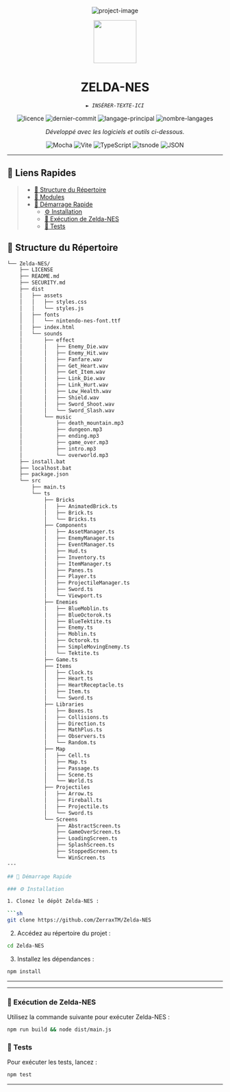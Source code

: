 <p align="center"><img src="https://socialify.git.ci/ZerraxTM/Zelda-NES/image?description=1&amp;font=Jost&amp;forks=1&amp;issues=1&amp;language=1&amp;name=1&amp;owner=1&amp;pattern=Circuit%20Board&amp;pulls=1&amp;stargazers=1&amp;theme=Dark" alt="project-image"></p>

<p align="center">
  <img src="https://img.icons8.com/external-tal-revivo-regular-tal-revivo/96/external-readme-is-a-easy-to-build-a-developer-hub-that-adapts-to-the-user-logo-regular-tal-revivo.png" width="100" />
</p>
<p align="center">
    <h1 align="center">ZELDA-NES</h1>
</p>
<p align="center">
    <em><code>► INSÉRER-TEXTE-ICI</code></em>
</p>
<p align="center">
	<img src="https://img.shields.io/github/license/ZerraxTM/Zelda-NES?style=flat&color=0080ff" alt="licence">
	<img src="https://img.shields.io/github/last-commit/ZerraxTM/Zelda-NES?style=flat&logo=git&logoColor=white&color=0080ff" alt="dernier-commit">
	<img src="https://img.shields.io/github/languages/top/ZerraxTM/Zelda-NES?style=flat&color=0080ff" alt="langage-principal">
	<img src="https://img.shields.io/github/languages/count/ZerraxTM/Zelda-NES?style=flat&color=0080ff" alt="nombre-langages">
<p>
<p align="center">
		<em>Développé avec les logiciels et outils ci-dessous.</em>
</p>
<p align="center">
	<img src="https://img.shields.io/badge/Mocha-8D6748.svg?style=flat&logo=Mocha&logoColor=white" alt="Mocha">
	<img src="https://img.shields.io/badge/Vite-646CFF.svg?style=flat&logo=Vite&logoColor=white" alt="Vite">
	<img src="https://img.shields.io/badge/TypeScript-3178C6.svg?style=flat&logo=TypeScript&logoColor=white" alt="TypeScript">
	<img src="https://img.shields.io/badge/tsnode-3178C6.svg?style=flat&logo=ts-node&logoColor=white" alt="tsnode">
	<img src="https://img.shields.io/badge/JSON-000000.svg?style=flat&logo=JSON&logoColor=white" alt="JSON">
</p>
<hr>

## 🔗 Liens Rapides

> - [📂 Structure du Répertoire](#-structure-du-répertoire)
> - [🧩 Modules](#-modules)
> - [🚀 Démarrage Rapide](#-démarrage-rapide)
>   - [⚙️ Installation](#️-installation)
>   - [🤖 Exécution de Zelda-NES](#-exécution-de-zelda-nes)
>   - [🧪 Tests](#-tests)



## 📂 Structure du Répertoire

```sh
└── Zelda-NES/
    ├── LICENSE
    ├── README.md
    ├── SECURITY.md
    ├── dist
    │   ├── assets
    │   │   ├── styles.css
    │   │   └── styles.js
    │   ├── fonts
    │   │   └── nintendo-nes-font.ttf
    │   ├── index.html
    │   └── sounds
    │       ├── effect
    │       │   ├── Enemy_Die.wav
    │       │   ├── Enemy_Hit.wav
    │       │   ├── Fanfare.wav
    │       │   ├── Get_Heart.wav
    │       │   ├── Get_Item.wav
    │       │   ├── Link_Die.wav
    │       │   ├── Link_Hurt.wav
    │       │   ├── Low_Health.wav
    │       │   ├── Shield.wav
    │       │   ├── Sword_Shoot.wav
    │       │   └── Sword_Slash.wav
    │       └── music
    │           ├── death_mountain.mp3
    │           ├── dungeon.mp3
    │           ├── ending.mp3
    │           ├── game_over.mp3
    │           ├── intro.mp3
    │           └── overworld.mp3
    ├── install.bat
    ├── localhost.bat
    ├── package.json
    └── src
        ├── main.ts
        └── ts
            ├── Bricks
            │   ├── AnimatedBrick.ts
            │   ├── Brick.ts
            │   └── Bricks.ts
            ├── Components
            │   ├── AssetManager.ts
            │   ├── EnemyManager.ts
            │   ├── EventManager.ts
            │   ├── Hud.ts
            │   ├── Inventory.ts
            │   ├── ItemManager.ts
            │   ├── Panes.ts
            │   ├── Player.ts
            │   ├── ProjectileManager.ts
            │   ├── Sword.ts
            │   └── Viewport.ts
            ├── Enemies
            │   ├── BlueMoblin.ts
            │   ├── BlueOctorok.ts
            │   ├── BlueTektite.ts
            │   ├── Enemy.ts
            │   ├── Moblin.ts
            │   ├── Octorok.ts
            │   ├── SimpleMovingEnemy.ts
            │   └── Tektite.ts
            ├── Game.ts
            ├── Items
            │   ├── Clock.ts
            │   ├── Heart.ts
            │   ├── HeartReceptacle.ts
            │   ├── Item.ts
            │   └── Sword.ts
            ├── Libraries
            │   ├── Boxes.ts
            │   ├── Collisions.ts
            │   ├── Direction.ts
            │   ├── MathPlus.ts
            │   ├── Observers.ts
            │   └── Random.ts
            ├── Map
            │   ├── Cell.ts
            │   ├── Map.ts
            │   ├── Passage.ts
            │   ├── Scene.ts
            │   └── World.ts
            ├── Projectiles
            │   ├── Arrow.ts
            │   ├── Fireball.ts
            │   ├── Projectile.ts
            │   └── Sword.ts
            └── Screens
                ├── AbstractScreen.ts
                ├── GameOverScreen.ts
                ├── LoadingScreen.ts
                ├── SplashScreen.ts
                ├── StoppedScreen.ts
                └── WinScreen.ts
---

## 🚀 Démarrage Rapide

### ⚙️ Installation

1. Clonez le dépôt Zelda-NES :

```sh
git clone https://github.com/ZerraxTM/Zelda-NES
```

2. Accédez au répertoire du projet :

```sh
cd Zelda-NES
```

3. Installez les dépendances :

```sh
npm install
```
---
---

### 🤖 Exécution de Zelda-NES

Utilisez la commande suivante pour exécuter Zelda-NES :

```sh
npm run build && node dist/main.js
```

### 🧪 Tests

Pour exécuter les tests, lancez :

```sh
npm test
```

---






